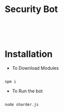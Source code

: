 # Security Bot
<br>
<br>
<br>




# Installation

- To Download Modules
```

npm i

```

- To Run the bot
```

node sharder.js

```
